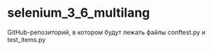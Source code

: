 # selenium_3_6_multilang
GitHub-репозиторий, в котором будут лежать файлы conftest.py и test_items.py
